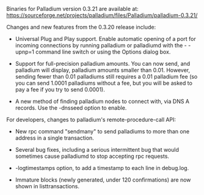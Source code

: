 Binaries for Palladium version 0.3.21 are available at:
  https://sourceforge.net/projects/palladium/files/Palladium/palladium-0.3.21/

Changes and new features from the 0.3.20 release include:

* Universal Plug and Play support.  Enable automatic opening of a port for incoming connections by running palladium or palladiumd with the - -upnp=1 command line switch or using the Options dialog box.

* Support for full-precision palladium amounts.  You can now send, and palladium will display, palladium amounts smaller than 0.01.  However, sending fewer than 0.01 palladiums still requires a 0.01 palladium fee (so you can send 1.0001 palladiums without a fee, but you will be asked to pay a fee if you try to send 0.0001).

* A new method of finding palladium nodes to connect with, via DNS A records. Use the -dnsseed option to enable.

For developers, changes to palladium's remote-procedure-call API:

* New rpc command "sendmany" to send palladiums to more than one address in a single transaction.

* Several bug fixes, including a serious intermittent bug that would sometimes cause palladiumd to stop accepting rpc requests. 

* -logtimestamps option, to add a timestamp to each line in debug.log.

* Immature blocks (newly generated, under 120 confirmations) are now shown in listtransactions.
